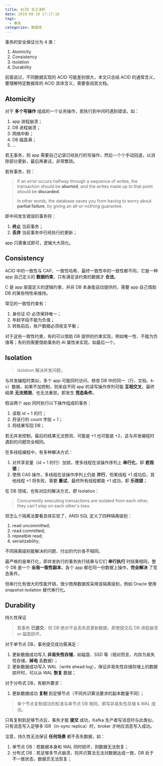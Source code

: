 ```yaml
---
title: ACID 含义浅析
date: 2019-08-10 17:17:18
tags:
  - 事务
categories: 数据库
---
```


事务的安全保证分为 4 类：

1. Atomicity
2. Consistency
3. Isolation
4. Durability

前面说过，不同数据实现的 ACID 可能差别很大，本文只总结 ACID 的通常含义，要理解特定数据库的 ACID 具体含义，需要查阅其文档。

<!-- more -->

## Atomicity

对于 **多个写操作** 组成的一个业务操作，若执行到中间时遇到错误，如：

1. app 进程崩溃；
2. DB 进程崩溃；
3. 网络中断；
4. DB 磁盘满；
5. ...

若无事务，则 app 需要自己记录已经执行的写操作，然后一个个手动回退，以消除部分更新，最后再重试，非常繁琐。

若有事务，则：

>If an error occurs halfway through a sequence of writes, the transaction should be **aborted**, and the writes made up to that point should be **discarded**. 
>
>In other words, the database saves you from having to worry about **partial failure**, by giving an all-or-nothing guarantee.

即中间发生错误的事务将：

1. **终止** 当前事务；
2. **丢弃** 当前事务中已经执行的更新；

app 只需重试即可，逻辑大大简化。

## Consistency

ACID 中的一致性与 CAP、一致性哈希、最终一致性中的一致性都不同，它是一种 app 自己定义的 **数据约束**，只有满足该约束的数据才 **合法**。

C 是 app 层面定义的逻辑约束，并非 DB 本身能自动提供的，需要 app 自己借助 DB 的某些特性来维持。

常见的一致性约束有：

1. 身份证 ID 必须保持唯一；
2. 年龄字段不能为负值；
3. 转账前后，账户数据必须收支平衡；

对于这些一致性约束，有的可以借助 DB 提供的约束实现，例如唯一性、不能为负值等；有的则需要借助事务的 AI 属性来实现，如最后一个。

## Isolation

>Isolation 解决并发问题。

与并发编程时类似，多个 app 可能同时访问、修改 DB 中的同一（行、文档、k-v）数据，如果不加控制，则来自不同 app 的读写操作序列可能 **互相交叉**，最终结果 **无法预测**，也无法重现，即发生 **竞态条件**。

假设两个 app 同时执行以下操作组成的事务：

1. 读取 id = 1 的行；
2. 将该行的 count 字段 + 1；
3. 将结果写回 DB；

若无并发控制，最后的结果无法预测，可能是 +1 也可能是 +2，这与并发编程时遇到的问题完全相同。

在多线程编程中，有多种解决方式：

1. 对共享变量（id = 1 的行）加锁，使多线程在该操作序列上 **串行化**，即 **悲观锁**；
2. 使用 CAS 操作，多线程在该操作序列上仍是 **并行**，但某线程 +1 成功后，其他线程 +1 将失败，需要 **重试**，最终所有线程都能 +1 成功，即 **乐观锁**；

在 DB 领域，也有对应的解决方式，即 Isolation：

>Concurrently executing transactions are isolated from each other, they can't step on each other's toes.

但怎么个隔离法要看具体实现了，ANSI SQL 定义了四种隔离级别：

1. read uncommitted;
2. read committed;
3. repeatble read;
4. serializability;

不同隔离级别能解决的问题、付出的代价各不相同。

最严格的是串行化，即并发执行的事务执行结果与它们 **串行执行** 时结果相同，整个 DB 是一个 **全局一致性副本**，各个 app 都在同一份数据上操作，**完全解决** 了竞态条件。

但串行化有很大的性能开销，很少商用数据库采用该隔离级别，例如 Oracle 使用 snapshot isolation 替代串行化。

## Durability

持久性保证

>若事务 **已提交**，则 DB 绝对不会丢失其更新数据，即使提交后 DB 进程崩溃 or 磁盘损坏。

对于单节点 DB，事务提交成功需满足：

1. 更新数据成功写入 **非易失性存储**，如磁盘、SSD 等（相对而言，内存为易失性存储，**掉电** 丢数据）；
2. 更新数据成功写入 WAL（write ahead log），保证非易失性存储存储上的数据损坏时，可以从 WAL **恢复** 数据；

对于分布式 DB，有额外要求：

1. 更新数据成功 **复制** 到足够节点（不同共识算法要求的副本数量不同）；

>单个节点复制成功的标准与单节点 DB 相同，即写非易失性存储 & WAL 成功。

只有复制到足够节点后，事务才能 **提交** 成功，Kafka 生产者写消息时与此类似，只有消息写入足够多 ISR（in-sync replica）时，broker 才响应消息写入成功。

注意，持久性无法保证 **任何场景** 都不丢失数据，如：

1. 单节点 DB：若数据本身和 WAL 同时损坏，则数据无法恢复；
2. 分布式 DB：若足够多节点崩溃，则共识算法无法对数据达成一致，DB 处于不一致状态，数据页无法恢复；
